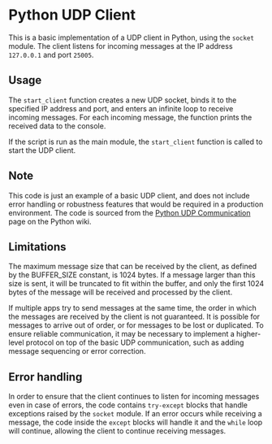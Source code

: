 # Python UDP Client

This is a basic implementation of a UDP client in Python, using the `socket` module. The client listens for incoming messages at the IP address `127.0.0.1` and port `25005`.

## Usage

The `start_client` function creates a new UDP socket, binds it to the specified IP address and port, and enters an infinite loop to receive incoming messages. For each incoming message, the function prints the received data to the console.

If the script is run as the main module, the `start_client` function is called to start the UDP client.

## Note

This code is just an example of a basic UDP client, and does not include error handling or robustness features that would be required in a production environment. The code is sourced from the [Python UDP Communication](https://wiki.python.org/moin/UdpCommunication) page on the Python wiki.

## Limitations

The maximum message size that can be received by the client, as defined by the BUFFER_SIZE constant, is 1024 bytes. If a message larger than this size is sent, it will be truncated to fit within the buffer, and only the first 1024 bytes of the message will be received and processed by the client.

If multiple apps try to send messages at the same time, the order in which the messages are received by the client is not guaranteed. It is possible for messages to arrive out of order, or for messages to be lost or duplicated. To ensure reliable communication, it may be necessary to implement a higher-level protocol on top of the basic UDP communication, such as adding message sequencing or error correction.

## Error handling

In order to ensure that the client continues to listen for incoming messages even in case of errors, the code contains `try-except` blocks that handle exceptions raised by the `socket` module. If an error occurs while receiving a message, the code inside the `except` blocks will handle it and the `while` loop will continue, allowing the client to continue receiving messages.
